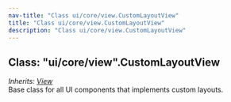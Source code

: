 ```yaml
---
nav-title: "Class ui/core/view.CustomLayoutView"
title: "Class ui/core/view.CustomLayoutView"
description: "Class ui/core/view.CustomLayoutView"
---
```

## Class: "ui/core/view".CustomLayoutView  
_Inherits:_ [_View_](../../../ui/core/view/View.md)  
Base class for all UI components that implements custom layouts. 